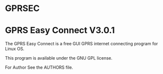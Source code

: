 # GPRSEC


#    GPRS Easy Connect V3.0.1 


The GPRS Easy Connect is a free GUI GPRS internet connecting program
for Linux OS.

This program is available under the GNU GPL license.

For Author See the AUTHORS file.
